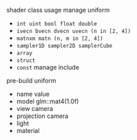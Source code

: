 shader class usage
manage uniform
- `int uint bool float double `
- `ivecn bvecn dvecn uvecn (n in [2, 4])  `
- `matnxm matn (n, m in [2, 4])  `
- `sampler1D sampler2D samplerCube`
- `array`
- `struct`
- `const`
manage include

pre-build uniform 
- name value
- model glm::mat4(1.0f) 
- view camera
- projection camera
- light
- material

